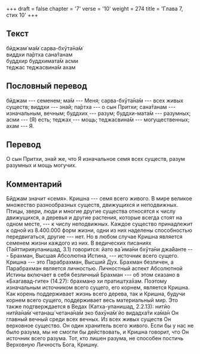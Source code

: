 +++
draft = false
chapter = '7'
verse = '10'
weight = 274
title = 'Глава 7, стих 10'
+++
## Текст

бӣджам̇ ма̄м̇ сарва-бхӯта̄на̄м̇  
виддхи па̄ртха сана̄танам  
буддхир буддхимата̄м асми  
теджас теджасвина̄м ахам

## Пословный перевод

бӣджам --- семенем; ма̄м --- Меня; сарва-бхӯта̄на̄м --- всех живых существ;
виддхи --- знай; па̄ртха --- о сын Притхи; сана̄танам --- изначальным,
вечным; буддхих̣ --- разум; буддхи-мата̄м --- разумных; асми --- (Я) есть;
теджах̣ --- мощь; теджасвина̄м --- могущественных; ахам --- Я.

## Перевод

О сын Притхи, знай же, что Я изначальное семя всех существ, разум
разумных и мощь могучих.

## Комментарий

Бӣджам значит «семя». Кришна --- семя всего живого. В мире великое
множество разнообразных существ, движущихся и неподвижных. Птицы, звери,
люди и многие другие существа относятся к числу движущихся, а деревья и
другие растения, которые всегда стоят на одном месте, --- к числу
неподвижных. Каждое существо принадлежит к одной из 8.400.000 форм
жизни, одни из них наделены способностью передвигаться, другие --- нет.
Но в любом случае Кришна является семенем жизни каждого из них. В
ведических писаниях (Тайттирияупанишад, 3.1) говорится: йато ва̄ има̄ни
бхӯта̄ни джа̄йанте --- Брахман, Высшая Абсолютна Истина, --- источник
всего сущего. Кришна --- это Парабрахман, Высший Дух. Брахман безличен,
а Парабрахман является личностью. Личностный аспект Абсолютной Истины
включает в себя безличный Брахман --- об этом сказано в «Бхагавад-гите»
(14.27): брахман̣о хи пратишт̣ха̄хам. Поэтому изначальным источником всего
сущего, его корнем, является Кришна. Как корень поддерживает жизнь всего
дерева, так и Кришна, будучи корнем всего сущего, поддерживает весь
материальный мир. Это также подтверждается в Ведах (Катха-упанишад,
2.2.13): нитйо нитйа̄на̄м̇ четанаш́ четана̄на̄м эко бахӯна̄м̇ йо видадха̄ти ка̄ма̄н
Он главный вечный среди всех вечных. Из всех живых существ Он верховное
существо. Он один хранитель всего живого. Если бы у нас не было разума,
мы не смогли бы действовать, и Кришна говорит, что Он источник всего
разума. Тот, кто лишен разума, не способен постичь Верховную Личность
Бога, Кришну.
